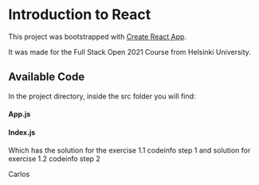 # Introduction to React

This project was bootstrapped with [Create React App](https://github.com/facebook/create-react-app).

It was made for the Full Stack Open 2021 Course from Helsinki University.

## Available Code

In the project directory, inside the src folder you will find:

#### App.js
#### Index.js

Which has the solution for the exercise 1.1 codeinfo step 1
and solution for exercise 1.2 codeinfo step 2


Carlos

